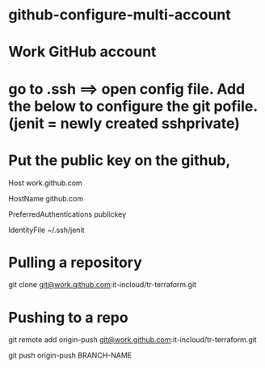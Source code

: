 # github-configure-multi-account



# Work GitHub account

# go to .ssh ==> open config file. Add the below to configure the git pofile. (jenit = newly created sshprivate)

# Put the public key on the github, 

Host work.github.com

HostName github.com

PreferredAuthentications publickey

IdentityFile ~/.ssh/jenit

# Pulling  a repository

git clone git@work.github.com:it-incloud/tr-terraform.git

# Pushing to a repo

git remote add origin-push git@work.github.com:it-incloud/tr-terraform.git

git push origin-push BRANCH-NAME


